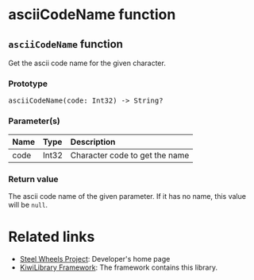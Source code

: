 # asciiCodeName function

## <code>asciiCodeName</code> function
Get the ascii code name for the given character.

### Prototype

<pre>
asciiCodeName(code: Int32) -> String?
</pre>

### Parameter(s)
|Name |Type   |Description                      |
|:--- |:----  |:----                            |
|code |Int32  |Character code to get the name   |

### Return value
The ascii code name of the given parameter.
If it has no name, this value will be <code>null</code>.

# Related links
* [Steel Wheels Project](https://gitlab.com/steewheels/project/-/blob/main/README.md): Developer's home page
* [KiwiLibrary Framework](https://gitlab.com/steewheels/kiwiscript/-/blob/main/KiwiLibrary/README.md): The framework contains this library.


